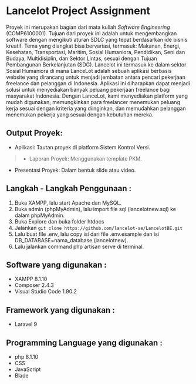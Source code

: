 # Lancelot Project Assignment

Proyek ini merupakan bagian dari mata kuliah _Software Engineering_ (COMP6100001). Tujuan dari proyek ini adalah untuk mengembangkan software dengan mengikuti aturan SDLC yang tepat berdasarkan ide bisnis kreatif. Tema yang diangkat bisa bervariasi, termasuk: Makanan, Energi, Kesehatan, Transportasi, Maritim, Sosial Humaniora, Pendidikan, Seni dan Budaya, Multidisiplin, dan Sektor Lintas, sesuai dengan Tujuan Pembangunan Berkelanjutan (SDG). Lancelot ini termasuk ke dalam sektor Sosial Humaniora di mana LanceLot adalah sebuah aplikasi  berbasis website yang dirancang untuk menjadi jembatan antara pencari pekerjaan freelance dan pelanggan di Indonesia. Aplikasi ini diharapkan dapat menjadi solusi untuk menyediakan banyak peluang pekerjaan freelance bagi masyarakat Indonesia. Dengan LanceLot, kami menyediakan platform yang mudah digunakan, memungkinkan para freelancer menemukan peluang kerja sesuai dengan kriteria yang diinginkan, dan memudahkan pelanggan menemukan pekerja yang sesuai dengan kebutuhan mereka.


## Output Proyek:
- Aplikasi: Tautan proyek di platform Sistem Kontrol Versi.
> - Laporan Proyek: Menggunakan template PKM.
 - Presentasi Proyek: Dalam bentuk slide atau video.

## Langkah - Langkah Penggunaan :
1. Buka XAMPP, lalu start Apache dan MySQL.
2. Buka admin (phpMyAdmin), lalu import file sql (lancelotnew.sql) ke dalam phpMyAdmin.
3. Buka Explore dan buka folder htdocs
4. Jalankan ```git clone https://github.com/lancelot-se/LancelotBE.git```
5. Lalu buat file .env, lalu copy isi dari file .env.esample dan isi DB_DATABASE=nama_database (lancelotnew).
6. Lalu jalankan command php artisan serve di terminal.


## Software yang digunakan :
- XAMPP 8.1.10
- Composer 2.4.3
- Visual Studio Code 1.90.2

## Framework yang digunakan :
- Laravel 9

## Programming Language yang digunakan :
- php 8.1.10
- CSS
- JavaScript
- Blade

